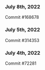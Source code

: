 ### July 8th, 2022

Commit #168678

### July 5th, 2022

Commit #314353


### July 4th, 2022

Commit #72281
